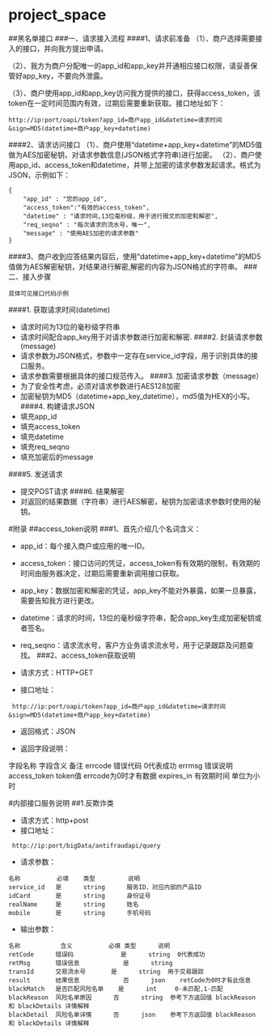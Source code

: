 # project_space
##黑名单接口
###一、请求接入流程
####1、请求前准备
（1）、商户选择需要接入的接口，并向我方提出申请。

（2）、我方为商户分配唯一的app_id和app_key并开通相应接口权限，请妥善保管好app_key，不要向外泄露。

（3）、商户使用app_id和app_key访问我方提供的接口，获得access_token，该token在一定时间范围内有效，过期后需要重新获取。接口地址如下：
```
http://ip:port/oapi/token?app_id=商户app_id&datetime=请求时间&sign=MD5(datetime+商户app_key+datetime)
```
####2、请求访问接口
（1）、商户使用“datetime+app_key+datetime”的MD5值做为AES加密秘钥，对请求参数信息(JSON格式字符串)进行加密。
（2）、商户使用app_id、access_token和datetime，并带上加密的请求参数发起请求。格式为JSON，示例如下：
```
{
    "app_id" : "您的app_id",
    "access_token":"有效的access_token",
    "datetime" : "请求时间,13位毫秒级，用于进行报文的加密和解密",
    "req_seqno" : "每次请求的流水号，唯一",
    "message" : "使用AES加密的请求参数"
}
```
####3、商户收到应答结果内容后，使用“datetime+app_key+datetime”的MD5值做为AES解密秘钥，对结果进行解密,解密的内容为JSON格式的字符串。
###二、接入步骤
```
具体可见接口代码示例
```
####1. 获取请求时间(datetime)
+ 请求时间为13位的毫秒级字符串
+ 请求时间配合app_key用于对请求参数进行加密和解密.
####2. 封装请求参数(message)
+ 请求参数为JSON格式，参数中一定存在service_id字段，用于识别具体的接口服务。
+ 请求参数需要根据具体的接口规范传入。
####3. 加密请求参数（message）
+ 为了安全性考虑，必须对请求参数进行AES128加密
+ 加密秘钥为MD5（datetime+app_key_datetime），md5值为HEX的小写。
####4. 构建请求JSON
+ 填充app_id
+ 填充access_token
+ 填充datetime
+ 填充req_seqno
+ 填充加密后的message

####5. 发送请求
+ 提交POST请求
####6. 结果解密
+ 对返回的结果数据（字符串）进行AES解密，秘钥为加密请求参数时使用的秘钥。

#附录
##access_token说明
###1、首先介绍几个名词含义：

+ app_id：每个接入商户或应用的唯一ID。
+ access_token：接口访问的凭证，access_token有有效期的限制，有效期的时间由服务器决定，过期后需要重新调用接口获取。
+ app_key：数据加密和解密的凭证，app_key不能对外暴露，如果一旦暴露，需要告知我方进行更改。
+ datetime：请求的时间，13位的毫秒级字符串，配合app_key生成加密秘钥或者签名。
+ req_seqno：请求流水号，客户方业务请求流水号，用于记录跟踪及问题查找。
###2、access_token获取说明

+ 请求方式：HTTP+GET

+ 接口地址：
```
 http://ip:port/oapi/token?app_id=商户app_id&datetime=请求时间&sign=MD5(datetime+商户app_key+datetime)
```
+ 返回格式：JSON

+ 返回字段说明：

字段名称	字段含义	备注
errcode	错误代码	0代表成功
errmsg	错误说明	
access_token	token值	errcode为0时才有数据
expires_in	有效期时间	单位为小时






#内部接口服务说明
##1.反欺诈类
+ 请求方式：http+post
+ 接口地址：
```
 http://ip:port/bigData/antifraudapi/query
```
+ 请求参数：
```
名称          必填    类型         说明
service_id   是      string      服务ID，对应内部的产品ID
idCard       是      string      身份证号 
realName     是      string      姓名
mobile       是      string      手机号码
```

+ 输出参数：
```
名称	         含义	         必填	类型	    说明
retCode	     错误码	         是	    string	0代表成功
retMsg	     错误信息	         是	    string	
transId	     交易流水号	     是	    string	用于交易跟踪
result	     结果信息	         否	    json	retCode为0时才有此信息
blackMatch	 是否匹配风险名单	 是	    int	    0-未匹配,1-匹配
blackReason  风险名单原因	     否	    string	参考下方返回值 blackReason 和 blackDetails 详情解释
blackDetail  风险名单详情	     否	    json	参考下方返回值 blackReason 和 blackDetails 详情解释
```